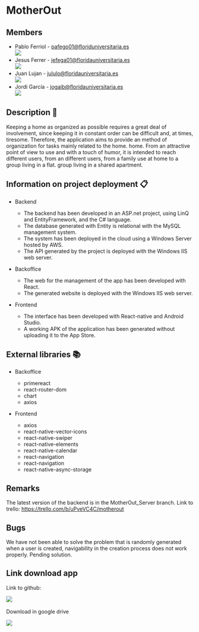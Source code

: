 # MotherOut

## Members

* Pablo Ferriol -  pafego01@floriduniversitaria.es  
![](https://i.imgur.com/pcegEQ8.jpg) &nbsp;
* Jesus Ferrer  -  jefega01@floridauniversitaria.es  
![](https://i.imgur.com/AR8MKaH.jpg) &nbsp;
* Juan Lujan    -  jululo@floridauniversitaria.es  
![](https://i.imgur.com/VanQENR.jpg) &nbsp;  
* Jordi García  -  jogaib@floridauniversitaria.es   
![](https://i.imgur.com/oNkNQj8.jpg) 

## Description 📘

Keeping a home as organized as possible requires a great deal of involvement, since keeping it in constant order can be difficult and, at times, tiresome.
Therefore, the application aims to provide an method of organization for tasks mainly related to the home.
home. From an attractive point of view to use and with a touch of humor, it is intended to reach different users, from an different users, from a family use at home to a group living in a flat.
group living in a shared apartment.

## Information on project deployment  📋

* Backend
  * The backend has been developed in an ASP.net project, using LinQ and EntityFramework, and the C# language.
  * The database generated with Entity is relational with the MySQL management system.
  * The system has been deployed in the cloud using a Windows Server hosted by AWS.
  * The API generated by the project is deployed with the Windows IIS web server. 
    
* Backoffice
  * The web for the management of the app has been developed with React.
  * The generated website is deployed with the Windows IIS web server.

* Frontend  
  * The interface has been developed with React-native and Android Studio.
  * A working APK of the application has been generated without uploading it to the App Store.

## External libraries 📚

* Backoffice
    * primereact
    * react-router-dom
    * chart
    * axios
    
* Frontend
    * axios
    * react-native-vector-icons
    * react-native-swiper
    * react-native-elements
    * react-native-calendar
    * react-navigation
    * react-navigation
    * react-native-async-storage
    
## Remarks

The latest version of the backend is in the MotherOut_Server branch. 
Link to trello: https://trello.com/b/uPveVC4C/motherout

## Bugs

We have not been able to solve the problem that is randomly generated when a user is created,
navigability in the creation process does not work properly. Pending solution.

## Link download app
  
  Link to github:

![](https://i.imgur.com/EMhliW5.png) &nbsp;

  Download in google drive
  
![](https://i.imgur.com/eaQaLAZ.png) &nbsp;

